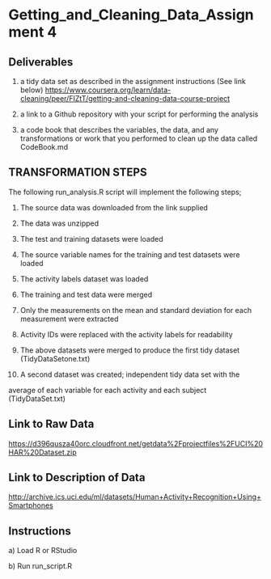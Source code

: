 # Getting_and_Cleaning_Data_Assignment 4

## Deliverables
 1) a tidy data set as described in the assignment instructions (See link below)
 https://www.coursera.org/learn/data-cleaning/peer/FIZtT/getting-and-cleaning-data-course-project
 
 2) a link to a Github repository with your script for performing the analysis
 
 3) a code book that describes the variables, the data, and any transformations or work that you performed to clean up the data called CodeBook.md
 

## TRANSFORMATION STEPS
 The following run_analysis.R script will implement the following steps;
1) The source data was downloaded from the link supplied

2) The data was unzipped

3) The test and training datasets were loaded

4) The source variable names for the training and test datasets were loaded

5) The activity labels dataset was loaded

6) The training and test data were merged

7) Only the measurements on the mean and standard deviation for each measurement were extracted

8) Activity IDs were replaced with the activity labels for readability

9) The above datasets were merged to produce the first tidy dataset (TidyDataSetone.txt)

10) A second dataset was created; independent tidy data set with the 

average of each variable for each activity and each subject (TidyDataSet.txt)



## Link to Raw Data 
 
 https://d396qusza40orc.cloudfront.net/getdata%2Fprojectfiles%2FUCI%20HAR%20Dataset.zip
 
## Link to Description of Data
 http://archive.ics.uci.edu/ml/datasets/Human+Activity+Recognition+Using+Smartphones
 
## Instructions
 a) Load R or RStudio 
 
 b) Run run_script.R
